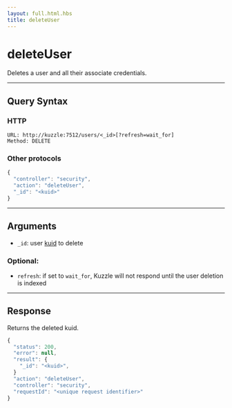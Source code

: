 ```yaml
---
layout: full.html.hbs
title: deleteUser
---
```


# deleteUser

<SinceBadge version="1.0.0" />

Deletes a user and all their associate credentials.

---

## Query Syntax

### HTTP

```http
URL: http://kuzzle:7512/users/<_id>[?refresh=wait_for]
Method: DELETE
```

### Other protocols

```js
{
  "controller": "security",
  "action": "deleteUser",
  "_id": "<kuid>"
}
```

---

## Arguments

- `_id`: user [kuid](/core/1/guide/guides/kuzzle-depth/authentication/#the-kuzzle-user-identifier) to delete

### Optional:

- `refresh`: if set to `wait_for`, Kuzzle will not respond until the user deletion is indexed

---

## Response

Returns the deleted kuid.

```javascript
{
  "status": 200,
  "error": null,
  "result": {
    "_id": "<kuid>",
  }
  "action": "deleteUser",
  "controller": "security",
  "requestId": "<unique request identifier>"
}
```
